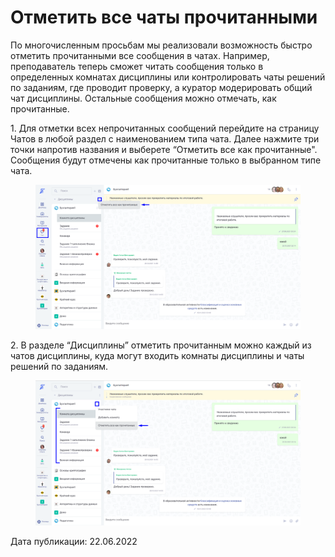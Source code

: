 # Отметить все чаты прочитанными

По многочисленным просьбам мы реализовали возможность быстро отметить прочитанными все сообщения в чатах. Например, преподаватель теперь сможет читать сообщения только в определенных комнатах дисциплины или контролировать чаты решений по заданиям, где проводит проверку, а куратор модерировать общий чат дисциплины. Остальные сообщения можно отмечать, как прочитанные.

1\. Для отметки всех непрочитанных сообщений перейдите на страницу Чатов в любой раздел с наименованием типа чата. Далее нажмите три точки напротив названия и выберете “Отметить все как прочитанные". Сообщения будут отмечены как прочитанные только в выбранном типе чата.

<figure><img src="../../.gitbook/assets/image (628).png" alt=""><figcaption></figcaption></figure>

2\. В разделе “Дисциплины” отметить прочитанным можно каждый из чатов дисциплины, куда могут входить комнаты дисциплины и чаты решений по заданиям.

<figure><img src="../../.gitbook/assets/image (343).png" alt=""><figcaption></figcaption></figure>

Дата публикации: 22.06.2022
